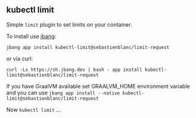## kubectl limit

Simple `limit` plugin to set limits on your container.

To install use [jbang](https://jbang.dev/download):

    jbang app install kubectl-limit@sebastienblanc/limit-request

or via curl:

    curl -Ls https://sh.jbang.dev | bash - app install kubectl-limit@sebastienblanc/limit-request

If you have GraalVM available set GRAALVM_HOME environment variable and you can use 
`jbang app install --native kubectl-limit@sebastienblanc/limit-request`

Now `kubectl limit` ...

